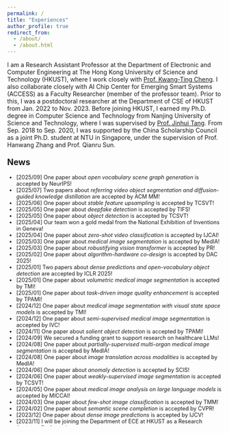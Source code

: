 ```yaml
---
permalink: /
title: "Experiences"
author_profile: true
redirect_from: 
  - /about/
  - /about.html
---
```


<style>
.page__content {
  font-size: 0.9em;
}

.page__content h1 {
  font-size: 1.6em;
}

.page__content h2 {
  font-size: 1.3em;
}

.page__content h3 {
  font-size: 1em;
}

.page__content p {
  font-size: 0.9em;
}

.news-div {
  font-size: 0.9em;
}

.news-item {
  font-size: 1em;
}

/* 专门针对页面标题的样式 */
.page__title {
  font-size: 1.4em !important;
  margin-top: 0 !important;
  padding-top: 0 !important;
}

/* 调整页面内容区域的顶部间距 */
.page__content {
  margin-top: 0 !important;
  padding-top: 0 !important;
}

/* 针对News标题的样式 */
h1 {
  font-size: 1.4em !important;
  margin-bottom: 0.2em !important;
  margin-top: 1.0em !important;
}

/* 针对News容器的样式 */
.news-div {
  margin-top: 0.2em !important;
}
</style>

<div class="text-justify">
I am a Research Assistant Professor at the Department of Electronic and Computer Engineering at The Hong Kong University of Science and Technology (HKUST), where I work closely with <a href="https://seng.hkust.edu.hk/about/people/faculty/tim-kwang-ting-cheng">Prof. Kwang-Ting Cheng</a>. I also collaborate closely with AI Chip Center for Emerging Smart Systems (ACCESS) as a Faculty Researcher (member of the professor team). Prior to this, I was a postdoctoral researcher at the Department of CSE of HKUST from Jan. 2022 to Nov. 2023. Before joining HKUST, I earned my Ph.D. degree in Computer Science and Technology from Nanjing University of Science and Technology, where I was supervised by <a href="https://scholar.google.com/citations?user=ByBLlEwAAAAJ&hl=en">Prof. Jinhui Tang</a>. From Sep. 2018 to Sep. 2020, I was supported by the China Scholarship Council as a joint Ph.D. student at NTU in Singapore, under the supervision of Prof. Hanwang Zhang and Prof. Qianru Sun.
</div>

# News
<div class="news-div has-news-scrollbar" style="overflow-y: auto; max-height: 600px; height: auto;">
    <ul class="news-list">
        <li class="news-item">
            <span class="news-date">[2025/09]</span>
            <span class="news-content">One paper about <span style="font-style: italic;">open vocabulary scene graph generation</span> is accepted by NeurIPS!</span>
        </li>
        <li class="news-item">
            <span class="news-date">[2025/07]</span>
            <span class="news-content">Two papers about <span style="font-style: italic;">referring video object segmentation and diffusion-guided knowledge distillation</span> are accepted by ACM MM!</span>
        </li>
        <li class="news-item">
            <span class="news-date">[2025/06]</span>
            <span class="news-content">One paper about <span style="font-style: italic;">stable feature upsampling</span> is accepted by TCSVT!</span>
        </li>
        <li class="news-item">
            <span class="news-date">[2025/05]</span>
            <span class="news-content">One paper about <span style="font-style: italic;">deepfake detection</span> is accepted by TIFS!</span>
        </li>
        <li class="news-item">
            <span class="news-date">[2025/05]</span>
            <span class="news-content">One paper about <span style="font-style: italic;">object detection</span> is accepted by TCSVT!</span>
        </li>
        <li class="news-item">
            <span class="news-date">[2025/04]</span>
            <span class="news-content">Our team won a gold medal from the National Exhibition of Inventions in Geneva!</span>
        </li>
        <li class="news-item">
            <span class="news-date">[2025/04]</span>
            <span class="news-content">One paper about <span style="font-style: italic;">zero-shot video classification</span> is accepted by IJCAI!</span>
        </li>
        <li class="news-item">
            <span class="news-date">[2025/03]</span>
            <span class="news-content">One paper about <span style="font-style: italic;">medical image segmentation</span> is accepted by MedIA!</span>
        </li>
        <li class="news-item">
            <span class="news-date">[2025/03]</span>
            <span class="news-content">One paper about <span style="font-style: italic;">robustifying vision transformer</span> is accepted by PR!</span>
        </li>
        <li class="news-item">
            <span class="news-date">[2025/02]</span>
            <span class="news-content">One paper about <span style="font-style: italic;">algorithm-hardware co-design</span> is accepted by DAC 2025!</span>
        </li>
        <li class="news-item">
            <span class="news-date">[2025/01]</span>
            <span class="news-content">Two papers about <span style="font-style: italic;">dense predictions and open-vocabulary object detection</span> are accepted by ICLR 2025!</span>
        </li>
        <li class="news-item">
            <span class="news-date">[2025/01]</span>
            <span class="news-content">One paper about <span style="font-style: italic;">volumetric medical image segmentation</span> is accepted by TMI!</span>
        </li>
        <li class="news-item">
            <span class="news-date">[2025/01]</span>
            <span class="news-content">One paper about <span style="font-style: italic;">task-driven image quality enhancement</span> is accepted by TPAMI!</span>
        </li>
        <li class="news-item">
            <span class="news-date">[2024/12]</span>
            <span class="news-content">One paper about <span style="font-style: italic;">medical image segmentation with visual state space models</span> is accepted by TMI!</span>
        </li>
        <li class="news-item">
            <span class="news-date">[2024/12]</span>
            <span class="news-content">One paper about <span style="font-style: italic;">semi-supervised medical image segmentation</span> is accepted by IVC!</span>
        </li>
        <li class="news-item">
            <span class="news-date">[2024/11]</span>
            <span class="news-content">One paper about <span style="font-style: italic;">salient object detection</span> is accepted by TPAMI!</span>
        </li>
        <li class="news-item">
            <span class="news-date">[2024/09]</span>
            <span class="news-content">We secured a funding grant to support research on healthcare LLMs!</span>
        </li>
        <li class="news-item">
            <span class="news-date">[2024/08]</span>
            <span class="news-content">One paper about <span style="font-style: italic;">partially-supervised multi-organ medical image segmentation</span> is accepted by MedIA!</span>
        </li>
        <li class="news-item">
            <span class="news-date">[2024/08]</span>
            <span class="news-content">One paper about <span style="font-style: italic;">image translation across modalities</span> is accepted by MedIA!</span>
        </li>
        <li class="news-item">
            <span class="news-date">[2024/06]</span>
            <span class="news-content">One paper about <span style="font-style: italic;">anomaly detection</span> is accepted by SCIS!</span>
        </li>
        <li class="news-item">
            <span class="news-date">[2024/06]</span>
            <span class="news-content">One paper about <span style="font-style: italic;">weakly-supervised image segmentation</span> is accepted by TCSVT!</span>
        </li>
        <li class="news-item">
            <span class="news-date">[2024/05]</span>
            <span class="news-content">One paper about <span style="font-style: italic;">medical image analysis on large language models</span> is accepted by MICCAI!</span>
        </li>
        <li class="news-item">
            <span class="news-date">[2024/03]</span>
            <span class="news-content">One paper about <span style="font-style: italic;">few-shot image classification</span> is accepted by TMM!</span>
        </li>
        <li class="news-item">
            <span class="news-date">[2024/02]</span>
            <span class="news-content">One paper about <span style="font-style: italic;">semantic scene completion</span> is accepted by CVPR!</span>
        </li>
        <li class="news-item">
            <span class="news-date">[2023/12]</span>
            <span class="news-content">One paper about <span style="font-style: italic;">dense image predictions</span> is accepted by IJCV!</span>
        </li>
        <li class="news-item">
            <span class="news-date">[2023/11]</span>
            <span class="news-content"> I will be joining the Department of ECE at HKUST as a Research Assistant Professor!</span>
        </li>
        <li class="news-item">
            <span class="news-date">[2023/11]</span>
            <span class="news-content">I completed my postdoctoral career in the Department of CSE at HKUST!</span>
        </li>
       <li class="news-item">
            <span class="news-date">[2023/10]</span>
            <span class="news-content">We secured a funding grant of 1 Million to support research on human pose analysis!</span>
        </li>
        <li class="news-item">
            <span class="news-date">[2023/07]</span>
            <span class="news-content">One paper about <span style="font-style: italic;">object detection</span> is accepted by TIP!</span>
        </li>
        <li class="news-item">
            <span class="news-date">[2023/06]</span>
            <span class="news-content">We secured a funding grant of 1+ Million to support research on knowledge distillation!</span>
        </li>
        <li class="news-item">
            <span class="news-date">[2023/04]</span>
            <span class="news-content">One paper about <span style="font-style: italic;">weakly-supervised image segmentation</span> is accepted by TNNLS!</span>
        </li>
        <li class="news-item">
            <span class="news-date">[2023/02]</span>
            <span class="news-content">One paper about <span style="font-style: italic;">medical image segmentation</span> is accepted by IPMI!</span>
        </li>
        <li class="news-item">
            <span class="news-date">[2022/07]</span>
            <span class="news-content">One paper about <span style="font-style: italic;">semantic image segmentation</span> is accepted by ACM MM!</span>
        </li>
        <li class="news-item">
            <span class="news-date">[2022/01]</span>
            <span class="news-content">I have arrived in Hong Kong and completed one week of home quarantine!</span>
        </li>
        <li class="news-item">
            <span class="news-date">[2022/01]</span>
            <span class="news-content">I will be joining the Department of CSE at HKUST as a postdoctoral fellow!</span>
        </li>
        <li class="news-item">
            <span class="news-date">[2021/12]</span>
            <span class="news-content">I finished my PhD thesis defense. Thanks my supervisor -- Prof. Jinhui Tang!</span>
        </li>
    </ul>
</div>



